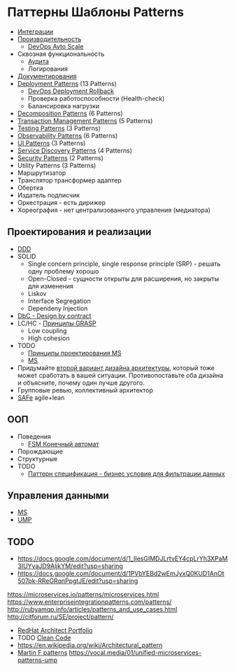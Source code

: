 # Паттерны Шаблоны Patterns

- [Интеграции](pattern/pattern.integration.md)
- [Производительность](pattern/pattern.perf.md)
  - [DevOps Avto Scale](../devops.md)
- Сквозная функциональность
  - [Аудита](pattern/pattern.audit.md)
  - Логирования
- [Документирования](pattern/pattern.docs.md)
- [Deployment Patterns](https://airtable.com/embed/shryjXK2rzf52sv9u/tbl2vjDV9Es36E2cW) (13 Patterns)
  - [DevOps Deployment Rollback](../devops.md)
  - Проверка работоспособности (Health-check)
  - Балансировка нагрузки
- [Decomposition Patterns](https://airtable.com/embed/shrPwsn3G9IQ7JCm1/tbl7daDI4ZAAmedfD) (6 Patterns)
- [Transaction Management Patterns](https://airtable.com/embed/shrjiJuF7kIbcnXRl/tblgszzLV27MUFP4p) (5 Patterns)
- [Testing Patterns](https://airtable.com/embed/shr6p9u80mD9CzVU1/tblyGd1oiAcYuTSbr) (3 Patterns)
- [Observability Patterns](https://airtable.com/embed/shrGgtSh9eNnxTu8m/tblMoXyKKAbxyuPrg) (6 Patterns)
- [UI Patterns](https://airtable.com/embed/shrxffclVHmz95ii0/tblXbFfITMXmPjvGl) (3 Patterns)
- [Service Discovery Patterns](https://airtable.com/embed/shrRiLR67Cu53Q83s/tbljDWNtHuaCFg2Ez) (4 Patterns)
- [Security Patterns](https://airtable.com/embed/shrHNtgdwr7wP6TJj/tbl2ssqnen3UkXoaF) (2 Patterns)
- Utility Patterns (3 Patterns)
- Маршрутизатор
- Транслятор трансформер адаптер
- Обертка
- Издатель подписчик
- Оркестрация - есть дирижер
- Хореография - нет централизованного управления (медиатора)

## Проектирования и реализации

- [DDD](pattern/ddd.md)
- SOLID
  - Single concern principle, single response principle (SRP) - решать одну проблему хорошо
  - Open-Closed - сущности открыты для расширения, но закрыты для изменения
  - Liskov
  - Interface Segregation
  - Dependeny Injection
- [DbC - Design by contract](https://habr.com/ru/company/southbridge/blog/679906/)
- LC/HC - [Принципы GRASP](https://rmcreative.ru/blog/post/printsipy-grasp)
  - Low coupling
  - High cohesion
- TODO
  - [Принципы проектирования MS](https://docs.microsoft.com/ru-ru/azure/architecture/guide/design-principles/)
  - [MS](https://docs.microsoft.com/ru-ru/azure/architecture/patterns/category/design-implementation)
- Придумайте [второй вариант дизайна архитектуры](alternative.md), который тоже может сработать в вашей ситуации. Противопоставьте оба дизайна и объясните, почему один лучше другого.
- Групповые ревью, коллективный архитектор
- [SAFe](safe.md) agile+lean

## ООП

- Поведения
  - [FSM Конечный автомат](pattern/pattern.state.machine.md)
- Порождающие
- Структурные
- TODO
  - [Паттерн спецификация - бизнес условия для фильтрации данных](https://habr.com/ru/post/171559/)

## Управления данными

- [MS](https://docs.microsoft.com/ru-ru/azure/architecture/patterns/category/data-management)
- [UMP](https://airtable.com/embed/shr1fDf0cVFiI3Ftk/tblpfBAj1ypKV4YUq)

## TODO

- <https://docs.google.com/document/d/1_IIesGIMDJLrtvEY4cpLrYh3XPaM3IUYyaJD9AljkYM/edit?usp=sharing>
- <https://docs.google.com/document/d/1PVbYEBd2wEmJyxQ0KUD1AnOt507pk-RReGRqnPpgtJE/edit?usp=sharing>

<https://microservices.io/patterns/microservices.html>
<https://www.enterpriseintegrationpatterns.com/patterns/>
<http://rubyamqp.info/articles/patterns_and_use_cases.html>
<http://citforum.ru/SE/project/pattern/>

- [RedHat Architect Portfolio](https://www.redhat.com/architect/portfolio/?intcmp=7013a0000025wJwAAI)
- TODO [Clean Code](pattern/cleancode.md)
- <https://en.wikipedia.org/wiki/Architectural_pattern>
- [Martin F patterns](https://martinfowler.com/dslCatalog/index.html)
<https://vocal.media/01/unified-microservices-patterns-ump>
